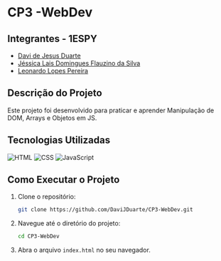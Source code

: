 # CP3 -WebDev
## Integrantes - 1ESPY

- [Davi de Jesus Duarte](https://github.com/DaviJDuarte)
- [Jéssica Lais Domingues Flauzino da Silva](https://github.com/JessFlauzino)
- [Leonardo Lopes Pereira](https://github.com/LeonardoL-Bah)

## Descrição do Projeto

Este projeto foi desenvolvido para praticar e aprender Manipulação de DOM, Arrays e Objetos em JS.

## Tecnologias Utilizadas
![HTML](https://img.shields.io/badge/HTML5-E34F26?style=for-the-badge&logo=html5&logoColor=white)
![CSS](https://img.shields.io/badge/CSS3-1572B6?style=for-the-badge&logo=css3&logoColor=white)
![JavaScript](https://img.shields.io/badge/JavaScript-F7DF1E?style=for-the-badge&logo=javascript&logoColor=black)

## Como Executar o Projeto

1. Clone o repositório:
    ```bash
    git clone https://github.com/DaviJDuarte/CP3-WebDev.git
    ```
2. Navegue até o diretório do projeto:
    ```bash
    cd CP3-WebDev
    ```
3. Abra o arquivo `index.html` no seu navegador.
